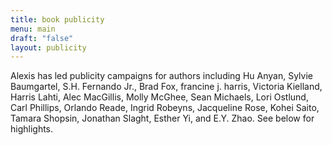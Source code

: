 ```yaml
---
title: book publicity
menu: main
draft: "false"
layout: publicity
---
```

Alexis has led publicity campaigns for authors including Hu Anyan, Sylvie Baumgartel, S.H. Fernando Jr., Brad Fox, francine j. harris, Victoria Kielland, Harris Lahti, Alec MacGillis, Molly McGhee, Sean Michaels, Lori Ostlund, Carl Phillips, Orlando Reade, Ingrid Robeyns, Jacqueline Rose, Kohei Saito, Tamara Shopsin, Jonathan Slaght, Esther Yi, and E.Y. Zhao. See below for highlights.
